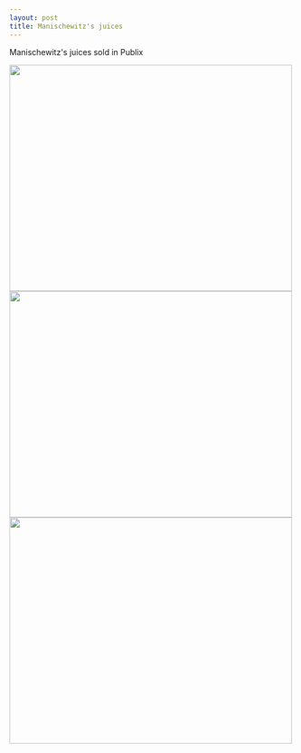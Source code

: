 ```yaml
---
layout: post
title: Manischewitz's juices
---
```


Manischewitz's juices sold in Publix


<img src="{{ site.baseurl }}/images/Manischewitz1.jpg" class="responsive" width="500" height="400" />


<img src="{{ site.baseurl }}/images/Manischewitz2.jpg" class="responsive" width="500" height="400" />


<img src="{{ site.baseurl }}/images/Manischewitz3.jpg" class="responsive" width="500" height="400" />


